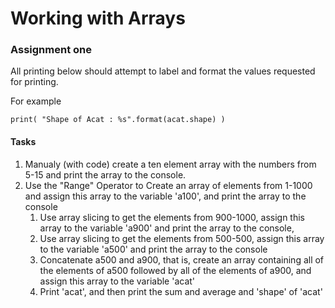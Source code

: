 # Working with Arrays

### Assignment one

All printing below should attempt to label and format the values requested for printing. 

For example

    print( "Shape of Acat : %s".format(acat.shape) )

#### Tasks
1. Manualy (with code) create a ten element array with the numbers from 5-15 and print the array to the console.
1. Use the "Range" Operator to Create an array of elements from 1-1000 and assign this array to the variable 'a100', and print the array to the console
   1. Use array slicing to get the elements from 900-1000, assign this array to the variable 'a900' and print the array to the console, 
   1. Use array slicing to get the elements from 500-500, assign this array to the variable 'a500' and print the array to the console
   1. Concatenate a500 and a900, that is, create an array containing all of the elements of a500 followed by all of the elements of a900, and assign this array to the variable 'acat'
   1. Print 'acat', and then print the sum and average and 'shape' of 'acat' 
